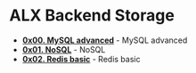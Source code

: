 # ALX Backend Storage

- **[0x00. MySQL advanced](./0x00-MySQL_Advanced/)** - MySQL advanced
- **[0x01. NoSQL](./0x01-NoSQL)** - NoSQL
- **[0x02. Redis basic](./0x02-redis_basic)** - Redis basic